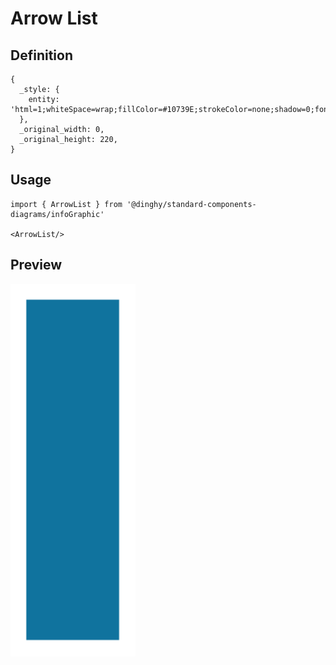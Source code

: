 # Arrow List

## Definition

```
{
  _style: { 
    entity: 'html=1;whiteSpace=wrap;fillColor=#10739E;strokeColor=none;shadow=0;fontSize=17;fontColor=#FFFFFF;align=center;fontStyle=1;rounded=0;',
  },
  _original_width: 0,
  _original_height: 220,
}
```

## Usage

```
import { ArrowList } from '@dinghy/standard-components-diagrams/infoGraphic'

<ArrowList/>
```

## Preview

<img src="./arrow-list.png" width="200"/>
